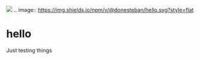 ![](https://img.shields.io/npm/v/@donesteban/hello.svg?style=flat)
.. image:: https://img.shields.io/npm/v/@donesteban/hello.svg?style=flat

# hello
Just testing things
